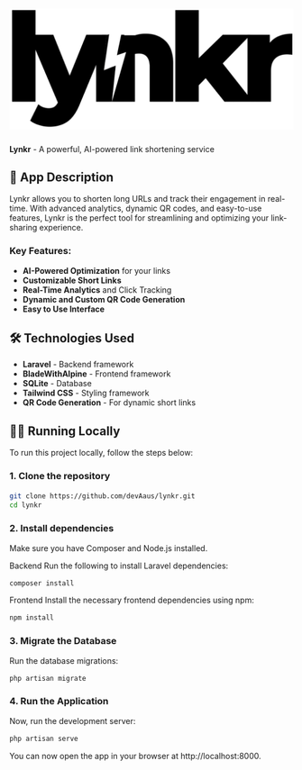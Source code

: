 # ![Lynkr Logo](resources/images/logo.png)

**Lynkr** - A powerful, AI-powered link shortening service

## 🚀 App Description

Lynkr allows you to shorten long URLs and track their engagement in real-time. With advanced analytics, dynamic QR codes, and easy-to-use features, Lynkr is the perfect tool for streamlining and optimizing your link-sharing experience.

### Key Features:

-   **AI-Powered Optimization** for your links
-   **Customizable Short Links**
-   **Real-Time Analytics** and Click Tracking
-   **Dynamic and Custom QR Code Generation**
-   **Easy to Use Interface**

## 🛠️ Technologies Used

-   **Laravel** - Backend framework
-   **BladeWithAlpine** - Frontend framework
-   **SQLite** - Database
-   **Tailwind CSS** - Styling framework
-   **QR Code Generation** - For dynamic short links

## 🏃‍♂️ Running Locally

To run this project locally, follow the steps below:

### 1. Clone the repository

```bash
git clone https://github.com/devAaus/lynkr.git
cd lynkr
```

### 2. Install dependencies

Make sure you have Composer and Node.js installed.

Backend
Run the following to install Laravel dependencies:

```bash
composer install
```

Frontend
Install the necessary frontend dependencies using npm:

```bash
npm install
```

### 3. Migrate the Database

Run the database migrations:

```bash
php artisan migrate
```

### 4. Run the Application

Now, run the development server:

```bash
php artisan serve
```

You can now open the app in your browser at http://localhost:8000.
